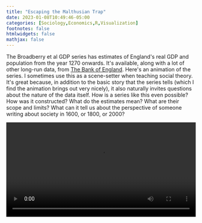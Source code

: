 ```yaml
---
title: "Escaping the Malthusian Trap"
date: 2023-01-08T10:49:46-05:00
categories: [Sociology,Economics,R,Visualization]
footnotes: false
htmlwidgets: false
mathjax: false
---
```



The Broadberry et al GDP series has estimates of England's real GDP and population from the year 1270 onwards. It's available, along with a lot of other long-run data, from [The Bank of England](https://www.bankofengland.co.uk/statistics/research-datasets). Here's an animation of the series. I sometimes use this as a scene-setter when teaching social theory. It's great because, in addition to the basic story that the series tells (which I find the animation brings out very nicely), it also naturally invites questions about the nature of the data itself. How is a series like this even possible? How was it constructed? What do the estimates mean? What are their scope and limits? What can it tell us about the perspective of someone writing about society in 1600, or 1800, or 2000? 

<video src="https://kieranhealy.org/blog/archives/2023/01/08/escaping-the-malthusian-trap/malthusian-fin.mp4" controls width="100%">

The rough periodization by color is my own, and is there just for convenience. As usual the graph and animation is made using R and ggplot2. The code to reproduce the animation is [available on GitHub](https://github.com/kjhealy/england_gdp_long). 
